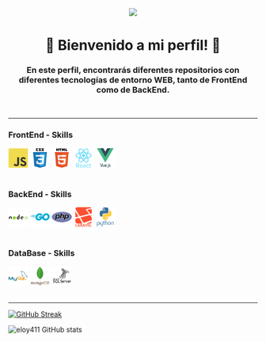 <div id="header" align="center">
    <img src="https://media.giphy.com/media/bGgsc5mWoryfgKBx1u/giphy.gif" width="200" />
    <h1 align="center">👾 Bienvenido a mi perfil! 👾</h1>
    <h3 align="center">En este perfil, encontrarás diferentes repositorios con diferentes tecnologías de entorno WEB,
        tanto de FrontEnd como de BackEnd.</h3>
</div>
<br>
<hr>
<div align="" left>
    <h3> FrontEnd - Skills</h3>
    <div>
        <img src="https://github.com/devicons/devicon/blob/master/icons/javascript/javascript-original.svg" alt="" width="40" height="40">
        <img src="https://github.com/devicons/devicon/blob/master/icons/css3/css3-original-wordmark.svg" alt="" width="40" height="40">
        <img src="https://github.com/devicons/devicon/blob/master/icons/html5/html5-original-wordmark.svg" alt="" width="40" height="40">
        <img src="https://github.com/devicons/devicon/blob/master/icons/react/react-original-wordmark.svg" alt="" width="40" height="40">
        <img src="https://github.com/devicons/devicon/blob/master/icons/vuejs/vuejs-original-wordmark.svg" alt="" width="40" height="40">
    </div>
</div>
<br>
<div align="" left>
    <h3> BackEnd - Skills</h3>
    <div>
        <img src="https://github.com/devicons/devicon/blob/master/icons/nodejs/nodejs-original-wordmark.svg" alt="" width="40" height="40">
        <img src="https://github.com/devicons/devicon/blob/master/icons/go/go-original-wordmark.svg" alt="" width="40" height="40">
        <img src="https://github.com/devicons/devicon/blob/master/icons/php/php-original.svg" alt="" width="40" height="40">
        <img src="https://github.com/devicons/devicon/blob/master/icons/laravel/laravel-plain-wordmark.svg" alt="" width="40" height="40">
        <img src="https://github.com/devicons/devicon/blob/master/icons/python/python-original-wordmark.svg" alt="" width="40" height="40">
    </div>
</div>
<br>
<div align="" left>
    <h3> DataBase - Skills</h3>
    <div>
        <img src="https://github.com/devicons/devicon/blob/master/icons/mysql/mysql-original-wordmark.svg" alt="" width="40" height="40">
        <img src="https://github.com/devicons/devicon/blob/master/icons/mongodb/mongodb-original-wordmark.svg" alt="" width="40" height="40">
        <img src="https://github.com/devicons/devicon/blob/master/icons/microsoftsqlserver/microsoftsqlserver-plain-wordmark.svg" alt="" width="40" height="40">
    </div>
</div>
<br>
<hr>

[![GitHub Streak](https://streak-stats.demolab.com?user=eloy411&theme=tokyonight&hide_border=true&locale=es)](https://git.io/streak-stats)

![eloy411 GitHub stats](https://github-readme-stats.vercel.app/api?username=eloy411&show_icons=true&theme=radical)
